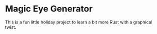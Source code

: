 # Magic Eye Generator

This is a fun little holiday project to learn a bit more Rust with a graphical twist.
